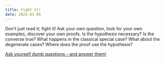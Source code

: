```yaml
---
title: Fight it!
date: 2023-01-05
---
```


Don't just read it; fight it! Ask your own question, look for your own examples, discover your own proofs. Is the hypothesis necessary? Is the converse true? What happens in the classical special case? What about the degenerate cases? Where does the proof use the hypothesis?

[Ask yourself dumb questions – and answer them!](https://terrytao.wordpress.com/career-advice/ask-yourself-dumb-questions-and-answer-them/)
